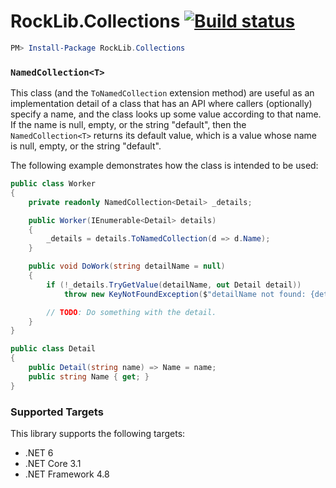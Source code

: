 # RockLib.Collections [![Build status](https://ci.appveyor.com/api/projects/status/wkk8d6xhr4qpvi95?svg=true)](https://ci.appveyor.com/project/RockLib/rocklib-collections)

```powershell
PM> Install-Package RockLib.Collections
```

### `NamedCollection<T>`

This class (and the `ToNamedCollection` extension method) are useful as an implementation detail of a class that has an API where callers (optionally) specify a name, and the class looks up some value according to that name. If the name is null, empty, or the string "default", then the `NamedCollection<T>` returns its default value, which is a value whose name is null, empty, or the string "default".

The following example demonstrates how the class is intended to be used:

```c#
public class Worker
{
    private readonly NamedCollection<Detail> _details;

    public Worker(IEnumerable<Detail> details)
    {
        _details = details.ToNamedCollection(d => d.Name);
    }

    public void DoWork(string detailName = null)
    {
        if (!_details.TryGetValue(detailName, out Detail detail))
            throw new KeyNotFoundException($"detailName not found: {detailName}.");

        // TODO: Do something with the detail.
    }
}

public class Detail
{
    public Detail(string name) => Name = name;
    public string Name { get; }
}
```

 ### Supported Targets 

 This library supports the following targets:
   - .NET 6
   - .NET Core 3.1
   - .NET Framework 4.8